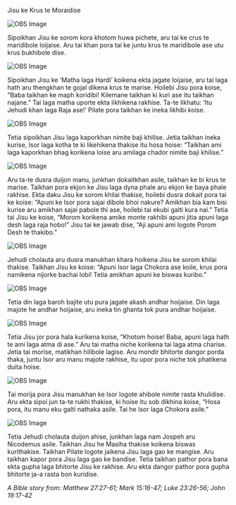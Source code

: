 Jisu ke Krus te Moraidise

![OBS Image](https://cdn.door43.org/obs/jpg/360px/obs-en-40-01.jpg)

Sipoikhan Jisu ke sorom kora khotom huwa pichete, aru tai ke crus te maridibole loijaise.  Aru tai khan pora tai ke juntu krus te maridibole ase utu krus bukhibole dise. 

![OBS Image](https://cdn.door43.org/obs/jpg/360px/obs-en-40-02.jpg)

Sipoikhan Jisu ke ‘Matha laga Hardi’ koikena ekta jagate loijaise, aru tai laga hath aru thengkhan te gojal dikena krus te marise. Hoilebi Jisu pora koise, “Baba taikhan ke maph koridibi! Kilemane taikhan ki kuri ase itu taikhan najane.” Tai laga matha uporte ekta likhikena rakhise. Ta-te likhatu: ‘Itu Jehudi khan laga Raja ase!’ Pilate pora taikhan ke ineka likhibi koise.

![OBS Image](https://cdn.door43.org/obs/jpg/360px/obs-en-40-03.jpg)

Tetia sipoikhan Jisu laga kaporkhan nimite baji khilise. Jetia taikhan ineka kurise, Isor laga kotha te ki likehikena thakise itu hosa hoise: “Taikhan ami laga kaporkhan bhag korikena loise aru amilaga chador nimite baji khilise.”

![OBS Image](https://cdn.door43.org/obs/jpg/360px/obs-en-40-04.jpg)

Aru ta-te dusra duijon manu, junkhan dokaitkhan asile, taikhan ke bi krus te marise. Taikhan pora ekjon ke Jisu laga dyna phale aru ekjon ke baya phale rakhise. Ekta daku Jisu ke sorom khilai thakise, hoilebi dusra dokait pora tai ke koise: “Apuni ke Isor pora sajai dibole bhoi nakure? Amikhan bia kam bisi kurise aru amikhan sajai pabole thi ase, hoilebi tai ekubi galti kura nai.” Tetia tai Jisu ke koise, “Morom korikena amike monte rakhibi apuni jitia apuni laga desh laga raja hobo!” Jisu tai ke jawab dise, “Aji apuni ami logote Porom Desh te thakibo.”

![OBS Image](https://cdn.door43.org/obs/jpg/360px/obs-en-40-05.jpg)

Jehudi cholauta aru dusra manukhan khara hoikena Jisu ke sorom khilai thakise. Taikhan Jisu ke koise: “Apuni Isor laga Chokora ase koile, krus pora namikena nijorke bachai lobi! Tetia amikhan apuni ke biswas kuribo.”

![OBS Image](https://cdn.door43.org/obs/jpg/360px/obs-en-40-06.jpg)

Tetia din laga baroh bajite utu pura jagate akash  andhar hoijaise. Din laga majote he andhar hoijaise, aru ineka tin ghanta tok pura andhar hoijaise. 

![OBS Image](https://cdn.door43.org/obs/jpg/360px/obs-en-40-07.jpg)

Tetia Jisu jor pora hala kurikena koise, “Khotom hoise! Baba, apuni laga hath te ami laga atma di ase.”  Aru tai matha niche korikena tai laga atma charise. Jetia tai morise, matikhan hilibole lagise.  Aru mondir bhitorte dangor porda thaka, juntu Isor aru manu majote rakhise, itu upor pora niche tok phatikena duita hoise.

![OBS Image](https://cdn.door43.org/obs/jpg/360px/obs-en-40-08.jpg)

Tai morija pora Jisu manukhan ke Isor logote ahibole nimite rasta khulidise. Aru ekta sipoi jun ta-te rukhi thakise, ki hoise itu sob dikhina koise, “Hosa pora, itu manu eku galti nathaka asile. Tai he Isor laga Chokora asile.”

![OBS Image](https://cdn.door43.org/obs/jpg/360px/obs-en-40-09.jpg)

Tetia Jehudi cholauta duijon ahise, junkhan laga nam Jospeh aru Nicodemus asile. Taikhan Jisu he Masiha thakise koikena biswas kurithakise. Taikhan Pilate logote jaikena Jisu laga gao ke mangise. Aru taikhan kapor pora Jisu laga gao ke bandise. Tetia taikhan pathor pora bana ekta gupha laga bhitorte Jisu ke rakhise.  Aru ekta dangor pathor pora gupha bhitorte ja-a rasta bon kuridise.  

_A Bible story from: Matthew 27:27-61; Mark 15:16-47; Luke 23:26-56; John 19:17-42_

